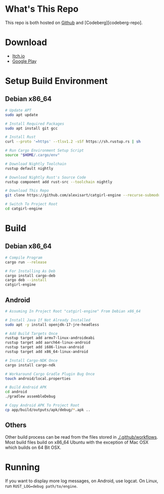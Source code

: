 <!-- # What's This About -->

# What's This Repo

<!-- Future explanation of repo here... -->

This repo is both hosted on [Github][github-repo] and [Codeberg][codeberg-repo].

# Download

* [Itch.io][itchio-download]
* [Google Play][google-play-download]

# Setup Build Environment

## Debian x86_64

```bash
# Update APT
sudo apt update

# Install Required Packages
sudo apt install git gcc

# Install Rust
curl --proto '=https' --tlsv1.2 -sSf https://sh.rustup.rs | sh

# Run Cargo Environment Setup Script
source "$HOME/.cargo/env"

# Download Nightly Toolchain
rustup default nightly

# Download Nightly Rust's Source Code
rustup component add rust-src --toolchain nightly

# Download This Repo
git clone https://github.com/alexisart/catgirl-engine --recurse-submodules

# Switch To Project Root
cd catgirl-engine
```

# Build

## Debian x86_64

```bash
# Compile Program
cargo run --release

# For Installing As Deb
cargo install cargo-deb
cargo deb --install
catgirl-engine
```

## Android

```bash
# Assuming In Project Root "catgirl-engine" From Debian x86_64

# Install Java If Not Already Installed
sudo apt -y install openjdk-17-jre-headless

# Add Build Targets Once
rustup target add armv7-linux-androideabi
rustup target add aarch64-linux-android
rustup target add i686-linux-android
rustup target add x86_64-linux-android

# Install Cargo-NDK Once
cargo install cargo-ndk

# Workaround Cargo Gradle Plugin Bug Once
touch android/local.properties

# Build Android APK
cd android
./gradlew assembleDebug

# Copy Android APK To Project Root
cp app/build/outputs/apk/debug/*.apk ..
```

## Others

Other build process can be read from the files stored in [./.github/workflows](.github/workflows/). Most build files build on x86_64 Ubuntu with the exception of Mac OSX which builds on 64 Bit OSX.

# Running

If you want to display more log messages, on Android, use logcat. On Linux, run `RUST_LOG=debug path/to/engine`.

[github-repo]: https://github.com/alexisart/catgirl-engine
[coderberg-repo]: https://codeberg.org/alexis/catgirl-engine
[itchio-download]: https://catgirlland.itch.io/catgirl-engine
[google-play-download]: https://play.google.com/store/apps/details?id=land.catgirl.engine